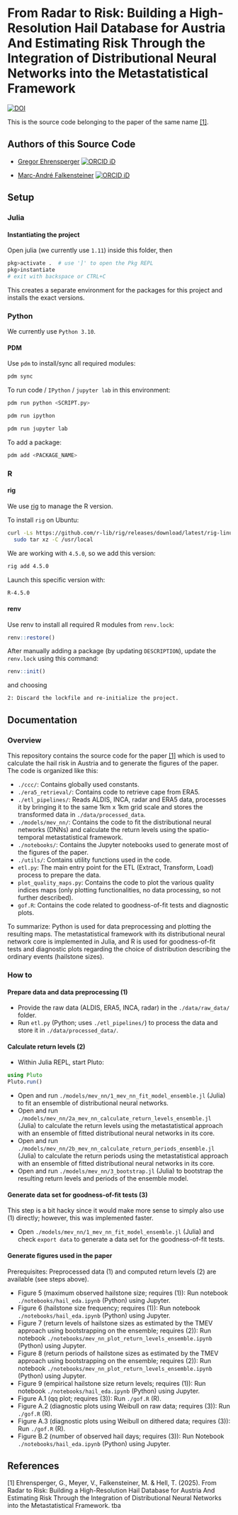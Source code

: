 # From Radar to Risk: Building a High-Resolution Hail Database for Austria And Estimating Risk Through the Integration of Distributional Neural Networks into the Metastatistical Framework

[![DOI](https://zenodo.org/badge/993841796.svg)](https://zenodo.org/badge/latestdoi/993841796)

This is the source code belonging to the paper of the same name [[1]](#1).


## Authors of this Source Code
- [Gregor Ehrensperger](https://github.com/noxthot) [![ORCID iD](https://orcid.org/sites/default/files/images/orcid_16x16.png)](https://orcid.org/0000-0003-4816-0233)

- [Marc-André Falkensteiner](https://github.com/Falke96) [![ORCID iD](https://orcid.org/sites/default/files/images/orcid_16x16.png)](https://orcid.org/0000-0002-6887-405X)


## Setup
### Julia
#### Instantiating the project
Open julia (we currently use `1.11`) inside this folder, then

```julia
pkg>activate .  # use ']' to open the Pkg REPL
pkg>instantiate
# exit with backspace or CTRL+C
```

This creates a separate environment for the packages for this project and installs the exact versions.

### Python
We currently use `Python 3.10`.

#### PDM
Use `pdm` to install/sync all required modules:
```bash
pdm sync
```

To run code / `IPython` / `jupyter lab` in this environment:
```bash
pdm run python <SCRIPT.py>

pdm run ipython

pdm run jupyter lab
```

To add a package:
```bash
pdm add <PACKAGE_NAME>
```


### R
#### rig
We use [rig](https://github.com/r-lib/rig) to manage the R version.

To install `rig` on Ubuntu:
```bash
curl -Ls https://github.com/r-lib/rig/releases/download/latest/rig-linux-latest.tar.gz |
  sudo tar xz -C /usr/local
```

We are working with `4.5.0`, so we add this version:
```bash
rig add 4.5.0
```

Launch this specific version with:
```bash
R-4.5.0
```

#### renv
Use renv to install all required R modules from `renv.lock`: 
```r
renv::restore()
```

After manually adding a package (by updating `DESCRIPTION`), update the `renv.lock` using this command:
```r
renv::init() 
```
and choosing
```
2: Discard the lockfile and re-initialize the project.
```


## Documentation
### Overview
This repository contains the source code for the paper [[1]](#1) which is used to calculate the hail risk in Austria and to generate the figures of the paper.
The code is organized like this:
- `./ccc/`: Contains globally used constants.
- `./era5_retrieval/`: Contains code to retrieve cape from ERA5.
- `./etl_pipelines/`: Reads ALDIS, INCA, radar and ERA5 data, processes it by bringing it to the same 1km x 1km grid scale and stores the transformed data in `./data/processed_data`.
- `./models/mev_nn/`: Contains the code to fit the distributional neural networks (DNNs) and calculate the return levels using the spatio-temporal metastatistical framework.
- `./notebooks/`: Contains the Jupyter notebooks used to generate most of the figures of the paper.
- `./utils/`: Contains utility functions used in the code.
- `etl.py`: The main entry point for the ETL (Extract, Transform, Load) process to prepare the data.
- `plot_quality_maps.py`: Contains the code to plot the various quality indices maps (only plotting functionalities, no data processing, so not further described).
- `gof.R`: Contains the code related to goodness-of-fit tests and diagnostic plots.

To summarize: Python is used for data preprocessing and plotting the resulting maps.
The metastatistical framework with its distributional neural network core is implemented in Julia, and R is used for goodness-of-fit tests and diagnostic plots regarding the choice of distribution describing the ordinary events (hailstone sizes).

### How to
#### Prepare data and data preprocessing (1)
- Provide the raw data (ALDIS, ERA5, INCA, radar) in the `./data/raw_data/` folder.
- Run `etl.py` (Python; uses `./etl_pipelines/`) to process the data and store it in `./data/processed_data/`.

#### Calculate return levels (2)
- Within Julia REPL, start Pluto:
```julia
using Pluto
Pluto.run()
```
- Open and run `./models/mev_nn/1_mev_nn_fit_model_ensemble.jl` (Julia) to fit an ensemble of distributional neural networks.
- Open and run `./models/mev_nn/2a_mev_nn_calculate_return_levels_ensemble.jl` (Julia) to calculate the return levels using the metastatistical approach with an ensemble of fitted distributional neural networks in its core.
- Open and run `./models/mev_nn/2b_mev_nn_calculate_return_periods_ensemble.jl` (Julia) to calculate the return periods using the metastatistical approach with an ensemble of fitted distributional neural networks in its core.
- Open and run `./models/mev_nn/3_bootstrap.jl` (Julia) to bootstrap the resulting return levels and periods of the ensemble model.

#### Generate data set for goodness-of-fit tests (3)
This step is a bit hacky since it would make more sense to simply also use (1) directly; however, this was implemented faster.
- Open `./models/mev_nn/1_mev_nn_fit_model_ensemble.jl` (Julia) and check `export data` to generate a data set for the goodness-of-fit tests.

#### Generate figures used in the paper
Prerequisites: Preprocessed data (1) and computed return levels (2) are available (see steps above).
- Figure 5 (maximum observed hailstone size; requires (1)): Run notebook `./notebooks/hail_eda.ipynb` (Python) using Jupyter.
- Figure 6 (hailstone size frequency; requires (1)): Run notebook `./notebooks/hail_eda.ipynb` (Python) using Jupyter.
- Figure 7 (return levels of hailstone sizes as estimated by the TMEV approach using bootstrapping on the ensemble; requires (2)): Run notebook `./notebooks/mev_nn_plot_return_levels_ensemble.ipynb` (Python) using Jupyter.
- Figure 8 (return periods of hailstone sizes as estimated by the TMEV approach using bootstrapping on the ensemble; requires (2)): Run notebook `./notebooks/mev_nn_plot_return_levels_ensemble.ipynb` (Python) using Jupyter.
- Figure 9 (empirical hailstone size return levels; requires (1)): Run notebook `./notebooks/hail_eda.ipynb` (Python) using Jupyter.
- Figure A.1 (qq plot; requires (3)): Run `./gof.R` (R).
- Figure A.2 (diagnostic plots using Weibull on raw data; requires (3)): Run `./gof.R` (R).
- Figure A.3 (diagnostic plots using Weibull on dithered data; requires (3)): Run `./gof.R` (R). 
- Figure B.2 (number of observed hail days; requires (3)): Run Notebook `./notebooks/hail_eda.ipynb` (Python) using Jupyter.


## References
<a id="1">[1]</a> Ehrensperger, G., Meyer, V., Falkensteiner, M. & Hell, T. (2025). From Radar to Risk: Building a High-Resolution Hail Database for Austria And Estimating Risk Through the Integration of Distributional Neural Networks into the Metastatistical Framework. tba
